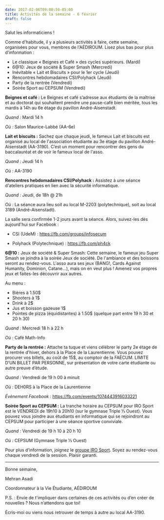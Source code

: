 ```yaml
---
date: 2017-02-06T09:08:59-05:00
title: Activités de la semaine - 6 février
draft: false
---
```


Salut les informaticiens !

Comme d'habitude, il y a plusieurs activités à faire, cette semaine, organisées pour vous, membres de l'AÉDIROUM.
Lisez plus bas pour plus d’information :

* Le classique « Beignes et Café » des cycles supérieurs. (Mardi)
* 6@10: Jeux de société & Super Smash (Mercredi)
* Inévitable « Lait et Biscuits » pour le 1er cycle (Jeudi)
* Rencontres hebdomadaires CSI/Polyhack (Jeudi)
* Party de la rentrée (Vendredi)
* Soirée Sport au CEPSUM (Vendredi)

<!--more-->

**Beignes et café :**
Le Beignes et café s’adresse aux étudiants de la maîtrise et au doctorat qui souhaitent prendre une pause-café bien méritée, tous les mardis à 14h au 6e étage du pavillon André-Aisenstadt.

*Quand :* Mardi 14 h

*Où :* Salon Maurice-Labbé (AA-6e)

**Lait et biscuits :**
Sachez que chaque jeudi, le fameux Lait et biscuits est organisé au local de l'association étudiante au 3e étage du pavillon André-Aisenstadt (AA-3190).
C’est un moment pour rencontrer des gens du baccalauréat et de voir le fameux local de l'asso.

*Quand :* Jeudi 14 h

*Où :* AA-3190

**Rencontres hebdomadaires CSI/Polyhack :**
Assistez à une séance d'ateliers pratiques en lien avec la sécurité informatique.

*Quand :* Jeudi, de 18h @ 21h

*Où :* La séance aura lieu soit au local M-2203 (polytechnique), soit au local 3189 (André-Aisenstadt).

La salle sera confirmée 1-2 jours avant la séance. Alors, suivez-les dès aujourd'hui sur Facebook :

* CSI (UdeM) : https://fb.com/groups/infosecum

* Polyhack (Polytechnique) : https://fb.com/ph4ck

**6@10 :**
Jeux de société & Super Smash: Cette semaine, le fameux jeu Super Smash se joindra à la soirée Jeux de société.
De l'ambiance et des boissons seront au rendez-vous.
L'asso aura ses jeux (BANG!, Cards Against Humanity, Dominion, Catane…), mais on en veut plus !
Amenez vos propres jeux et faites-les découvrir aux autres.

Au menu :

* Bières à 1.50$
* Shooters à 1$
* Drink à 2$
* Jus et boisson gazeuse 1$
* Pointes de pizza (équidistantes) à 1.50$ (quelque part entre 19 h 30 et 20 h 30)

*Quand :* Mercredi 18 h à 22 h

*Où :* Café Math-Info

**Party de la rentrée :**
Attache ta tuque et viens célébrer le party 2e étage de la rentrée d'hiver, dehors à la Place de la Laurentienne.
Vous pouvez procurer vos billets, au coût de 15\$, au comptoir de la FAÉCUM.
LIMITE D’UN BILLET PAR PERSONNE, sur présentation de votre carte étudiante ou autre preuve d’étude.

*Quand :* Vendredi de 19 h 00 à minuit

*Où :* DEH0RS à la Place de la Laurentienne

*Évènement Facebook :* https://fb.com/events/1074443916033221

**Soirée Sport au CEPSUM :**
La tranche horaire au CEPSUM pour IRO Sport est le VENDREDI de 19h10 à 20h10 (sur le gymnase Triple 1⁄3 Ouest). Vous pouvez vous joindre aux étudiants en informatique qui se rejoindront au CEPSUM pour participer à une séance sportive conviviale.

*Quand :* Vendredi de 19 h 10 à 20 h 10

*Où :* CEPSUM (Gymnase Triple 1⁄3 Ouest)

Pour plus d’information, joignez le [groupe IRO Sport](https://fb.com/groups/718762054920741).
Soyez au rendez-vous chaque vendredi de la session. Plaisir garanti.

---

Bonne semaine,

Mehran Asadi

Coordonnateur à la Vie Étudiante,
AÉDIROUM

P.S. : Envie de t'impliquer dans certaines de ces activités ou d’en créer de nouvelles ?
Nous n’attendons que toi!

Écris-moi ou viens nous retrouver de temps à autre au local AA-3190.
